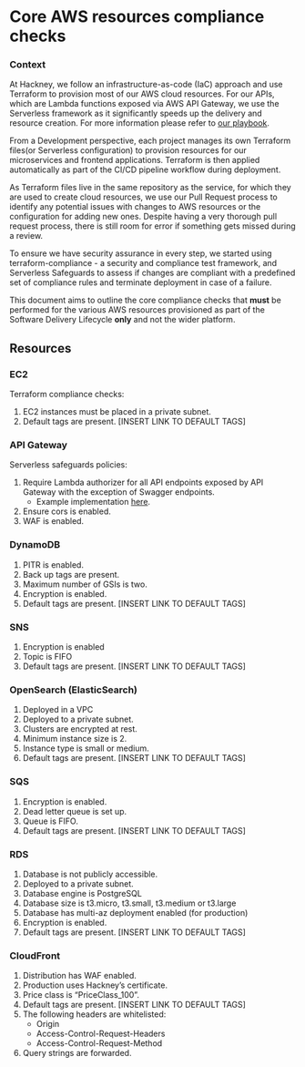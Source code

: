 # Core AWS resources compliance checks

### Context
At Hackney, we follow an infrastructure-as-code (IaC) approach and use Terraform to provision most of our AWS cloud resources. For our APIs, which are Lambda functions exposed via AWS API Gateway, we use the Serverless framework as it significantly speeds up the delivery and resource creation.  For more information please refer to [our playbook](/api-playbook/).

From a Development perspective, each project manages its own Terraform files(or Serverless configuration) to provision resources for our microservices and frontend applications. Terraform is then applied automatically as part of the CI/CD pipeline workflow during deployment.

As Terraform files live in the same repository as the service, for which they are used to create cloud resources, we use our Pull Request process to identify any potential issues with changes to AWS resources or the configuration for adding new ones. Despite having a very thorough pull request process, there is still room for error if something gets missed during a review.

To ensure we have security assurance in every step, we started using terraform-compliance -  a security and compliance test framework, and Serverless Safeguards to assess if changes are compliant with a predefined set of compliance rules and terminate deployment in case of a failure.

This document aims to outline the core compliance checks that **must** be performed for the various AWS resources provisioned as part of the Software Delivery Lifecycle **only** and not the wider platform.


## Resources

### EC2
Terraform compliance checks:
1. EC2 instances must be placed in a private subnet.
2. Default tags are present. [INSERT LINK TO DEFAULT TAGS]

### API Gateway
Serverless safeguards policies:
1. Require Lambda authorizer for all API endpoints exposed by API Gateway with the exception of Swagger endpoints.
    -  Example implementation [here](https://github.com/LBHackney-IT/asset-information-api/pull/51/files).
2. Ensure cors is enabled.
3. WAF is enabled.

### DynamoDB
1. PITR is enabled.
2. Back up tags are present.
3. Maximum number of GSIs is two.
4. Encryption is enabled.
5. Default tags are present. [INSERT LINK TO DEFAULT TAGS]

### SNS
1. Encryption is enabled
2. Topic is FIFO
3. Default tags are present. [INSERT LINK TO DEFAULT TAGS]

### OpenSearch (ElasticSearch)
1. Deployed in a VPC
2. Deployed to a private subnet.
3. Clusters are encrypted at rest.
4. Minimum instance size is 2.
5. Instance type is small or medium.
6. Default tags are present. [INSERT LINK TO DEFAULT TAGS]

### SQS
1. Encryption is enabled.
2. Dead letter queue is set up.
3. Queue is FIFO.
4. Default tags are present. [INSERT LINK TO DEFAULT TAGS]

### RDS
1. Database is not publicly accessible.
2. Deployed to a private subnet.
3. Database engine is PostgreSQL
4. Database size is t3.micro, t3.small, t3.medium or t3.large
5. Database has multi-az deployment enabled (for production)
6. Encryption is enabled.
7. Default tags are present. [INSERT LINK TO DEFAULT TAGS]

### CloudFront
1. Distribution has WAF enabled.
2. Production uses Hackney’s certificate.
3. Price class is “PriceClass_100”.
4. Default tags are present. [INSERT LINK TO DEFAULT TAGS]
5. The following headers are whitelisted:
    - Origin
    - Access-Control-Request-Headers
    - Access-Control-Request-Method
6. Query strings are forwarded.


